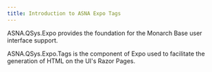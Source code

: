 ```yaml
---
title: Introduction to ASNA Expo Tags
---
```


ASNA.QSys.Expo provides the foundation for the Monarch Base user interface support.

ASNA.QSys.Expo.Tags is the component of Expo used to facilitate the generation of HTML on the UI's Razor Pages. 
